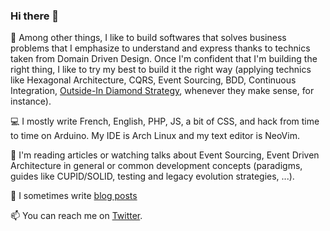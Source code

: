 ### Hi there 👋

🧰 Among other things, I like to build softwares that solves business problems that I emphasize to understand and express thanks to technics taken from Domain Driven Design. Once I'm confident that I'm building the right thing, I like to try my best to build it the right way (applying technics like Hexagonal Architecture, CQRS, Event Sourcing, BDD, Continuous Integration, [Outside-In Diamond Strategy](https://www.youtube.com/watch?v=djdMp9i04Sc), whenever they make sense, for instance).

💻 I mostly write French, English, PHP, JS, a bit of CSS, and hack from time to time on Arduino. My IDE is Arch Linux and my text editor is NeoVim.

📖 I'm reading articles or watching talks about Event Sourcing, Event Driven Architecture in general or common development concepts (paradigms, guides like CUPID/SOLID, testing and legacy evolution strategies, ...).

📝 I sometimes write [blog posts](https://gquemener.github.io/)

📫 You can reach me on [Twitter](https://twitter.com/GildasQ).
